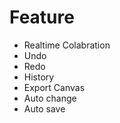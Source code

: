 # Feature

- Realtime Colabration
- Undo
- Redo
- History
- Export Canvas
- Auto change
- Auto save
